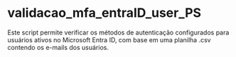 # validacao_mfa_entraID_user_PS
Este script permite verificar os métodos de autenticação configurados para usuários ativos no Microsoft Entra ID, com base em uma planilha .csv contendo os e-mails dos usuários.
